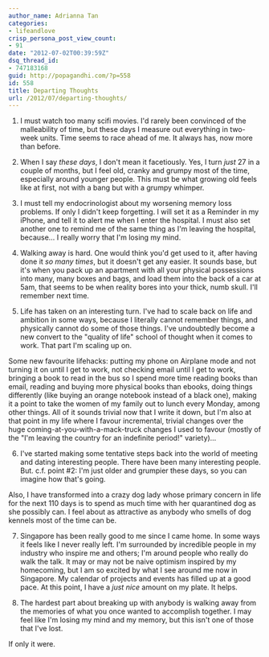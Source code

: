 ```yaml
---
author_name: Adrianna Tan
categories:
- lifeandlove
crisp_persona_post_view_count:
- 91
date: "2012-07-02T00:39:59Z"
dsq_thread_id:
- 747183168
guid: http://popagandhi.com/?p=558
id: 558
title: Departing Thoughts
url: /2012/07/departing-thoughts/
---
```


1. I must watch too many scifi movies. I'd rarely been convinced of the malleability of time, but these days I measure out everything in two-week units. Time seems to race ahead of me. It always has, now more than before.

2. When I say _these days_, I don't mean it facetiously. Yes, I turn _just_ 27 in a couple of months, but I feel old, cranky and grumpy most of the time, especially around younger people. This must be what growing old feels like at first, not with a bang but with a grumpy whimper.

3. I must tell my endocrinologist about my worsening memory loss problems. If only I didn't keep forgetting. I will set it as a Reminder in my iPhone, and tell it to alert me when I enter the hospital. I must also set another one to remind me of the same thing as I'm leaving the hospital, because… I really worry that I'm losing my mind.

4. Walking away is hard. One would think you'd get used to it, after having done it _so many times_, but it doesn't get any easier. It sounds base, but it's when you pack up an apartment with all your physical possessions into many, many boxes and bags, and load them into the back of a car at 5am, that seems to be when reality bores into your thick, numb skull. I'll remember next time.

5. Life has taken on an interesting turn. I've had to scale back on life and ambition in some ways, because I literally cannot remember things, and physically cannot do some of those things. I've undoubtedly become a new convert to the "quality of life" school of thought when it comes to work. That part I'm scaling up on.

Some new favourite lifehacks: putting my phone on Airplane mode and not turning it on until I get to work, not checking email until I get to work, bringing a book to read in the bus so I spend more time reading books than email, reading and buying more physical books than ebooks, doing things differently (like buying an orange notebook instead of a black one), making it a point to take the women of my family out to lunch every Monday, among other things. All of it sounds trivial now that I write it down, but I'm also at that point in my life where I favour incremental, trivial changes over the huge coming-at-you-with-a-mack-truck changes I used to favour (mostly of the "I'm leaving the country for an indefinite period!" variety)…

6. I've started making some tentative steps back into the world of meeting and dating interesting people. There have been many interesting people. But. c.f. point #2: I'm just older and grumpier these days, so you can imagine how that's going.

Also, I have transformed into a crazy dog lady whose primary concern in life for the next 110 days is to spend as much time with her quarantined dog as she possibly can. I feel about as attractive as anybody who smells of dog kennels most of the time can be.

7. Singapore has been really good to me since I came home. In some ways it feels like I never really left. I'm surrounded by incredible people in my industry who inspire me and others; I'm around people who really do walk the talk. It may or may not be naive optimism inspired by my homecoming, but I am so excited by what I see around me now in Singapore. My calendar of projects and events has filled up at a good pace. At this point, I have a _just nice_ amount on my plate. It helps.

8. The hardest part about breaking up with anybody is walking away from the memories of what you once wanted to accomplish together. I may feel like I'm losing my mind and my memory, but this isn't one of those that I've lost.

If only it were.
